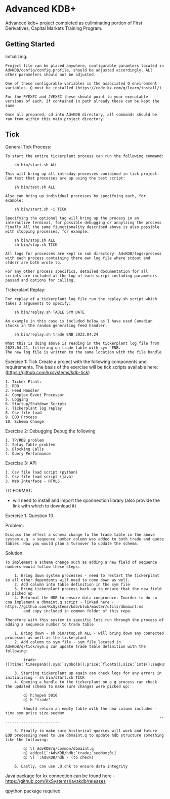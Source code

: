 <h1>Advanced KDB+</h1>
Advanced kdb+ project completed as culiminating portion of First Derivatives, Capital Markets Training Program.

<h2>Getting Started</h2>

Initializing:
    
    Project file can be placed anywhere, configurable paramters located in AdvKDB/config/config.profile, should be adjusted accordingly. ALl other parameters should not be adjusted.

    One of these configurable variables is the associated Q environment variables. Q must be installed (https://code.kx.com/q/learn/install/)

    For the PYEXEC and JVEXEC these should point to your executable versions of each. If contained in path already these can be kept the same

    Once all prepared, cd into AdvKDB directory, all commands should be ran from within this main project directory.

<h2>Tick</h2>

General Tick Process:

    To start the entire tickerplant process can run the following command:

        sh bin/start.sh ALL

    This will bring up all intraday processes contained in tick project. Can test that processes are up using the test script:

        sh bin/test.sh ALL

    Also can bring up individual processes by specifying each, for example:

        sh bin/start.sh -i TICK
    
    Specifying the optional tag will bring up the process in an interactive terminal, for possible debugging or anaylzing the process
    Finally All the same fiunctionality described above is also possible with stopping processes, for example:

        sh bin/stop.sh ALL
        sh bin/stop.sh TICK
    
    All logs for processes are kept in sub directory: AdvKDB/logs/process with each process containing there own log file where stdout and stderr are both wrote to.

    For any other process specifics, detailed documentation for all scripts are included at the top of each script including parameters passed and options for calling.

Tickerplant Replay:

    For replay of a tickerplant log file run the replay.sh script which takes 3 arguments to specify:

        sh bin/replay.sh TABLE SYM DATE

    An example in this case is included below as I have used Canadian stocks in the random generating feed handler:

        sh bin/replay.sh trade ENB 2023.04.24

    What this is doing above is reading in the tickerplant log file from 2023.04.21, filtering on trade table with sym `ENB.
    The new log file is written to the same location with the file handle 



Exercise 1: Tick
Create a project with the following components and requirements. The basis of the exercise will be tick scripts available here:
(https://github.com/kxsystems/kdb-tick)

    1. Ticker Plant:
    2. RDB
    3. Feed Handler
    4. Complex Event Processor
    5. Logging
    6. Startup/Shutdown Scripts
    7. Tickerplant log replay
    8. Csv file load
    9. EOD Process
    10. Schema Change

Exercise 2: Debugging
Debug the following

    1. TP/RDB problem
    2. Splay Table problem
    3. Blocking Calls
    4. Query Performance

Exercise 3: API

    1. Csv file load script (python)
    2. Csv file load script (java)
    3. Web Interface - HTML5

TO FORMAT:

- will need to install and import the qconnection library (also provide the link with which to download it)


Exercise 1. Question 10.

Problem:

    Discuss the effect a schema change to the trade table in the above system e.g. a sequence number column was added to both trade and quote tables. How you would plan a turnover to update the schema.

Solution: 

    To implement a schema change such as adding a new field of sequence numbers would follow these steps:

        1. Bring down system processes - need to restart the tickerplant so all other dependents will need to come down as well. 
        2. Add column into table definition in the sym file
        3. Bring tickerplant process back up to ensure that the new field is picked up
        4. Reformat the HDB to ensure data congruence. Inorder to do so cna implement a dbmaint.q script - linked here - https://github.com/KxSystems/kdb/blob/master/utils/dbmaint.md 
            and copy included in common folder of this repo.

    Therefore with this system in specific lets run through the process of adding a sequence number to trade table

        1. Bring down - sh bin/stop.sh ALL - will bring down any connected processes as well as the tickerplant
        2. Add column to sym file - sym file located in AdvKDB/q/tick/sym.q can update trade table definition with the following:

            trade:([]time:`timespan$();sym:`symbol$();price:`float$();size:`int$();seqNum:`int$())
        
        3. Starting tickerplant up again can check logs for any errors in initializing - sh bin/start.sh TICK
        4. Opening a handle to the tickerplant on a q process can check the updated schema to make sure changes were picked up:

            q) h:hopen 5010
            q) h "trade"

            Should return an empty table with the new column included - time sym price size seqNum
                                                                        --------------------------

        5. Finally to make sure historical queries will work and future EOD processing need to use dbmaint.q to update hdb structure something like the following:

            q) \l AdvKDB/q/common/dbmaint.q
            q) addcol[`:AdvKDB/hdb;`trade;`seqNum;0i]
            q) \l `:AdvKDB/hdb - (to check)

        6. Lastly, can use .Q.chk to ensure data integrity

Java package for kx connection can be found here - https://github.com/KxSystems/javakdb/releases

qpython package required
